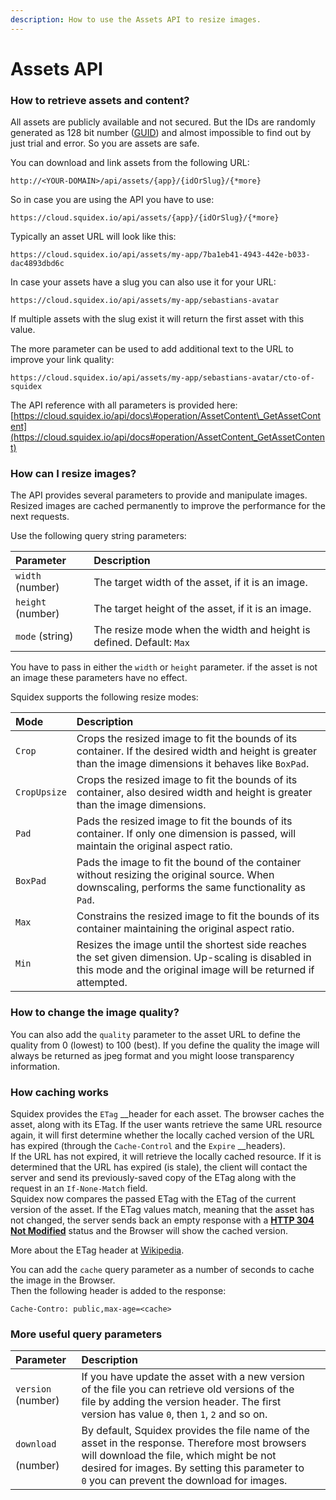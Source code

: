```yaml
---
description: How to use the Assets API to resize images.
---
```


# Assets API

### How to retrieve assets and content?

All assets are publicly available and not secured. But the IDs are randomly generated as 128 bit number \([GUID](https://en.wikipedia.org/wiki/Universally_unique_identifier)\) and almost impossible to find out by just trial and error. So you are assets are safe.

You can download and link assets from the following URL:

```text
http://<YOUR-DOMAIN>/api/assets/{app}/{idOrSlug}/{*more}
```

So in case you are using the API you have to use:

```text
https://cloud.squidex.io/api/assets/{app}/{idOrSlug}/{*more}
```

Typically an asset URL will look like this:

```text
https://cloud.squidex.io/api/assets/my-app/7ba1eb41-4943-442e-b033-dac4893dbd6c
```

In case your assets have a slug you can also use it for your URL:

```text
https://cloud.squidex.io/api/assets/my-app/sebastians-avatar
```

If multiple assets with the slug exist it will return the first asset with this value.

The more parameter can be used to add additional text to the URL to improve your link quality:

```text
https://cloud.squidex.io/api/assets/my-app/sebastians-avatar/cto-of-squidex
```

The API reference with all parameters is provided here: [https://cloud.squidex.io/api/docs\#operation/AssetContent\_GetAssetContent](https://cloud.squidex.io/api/docs#operation/AssetContent_GetAssetContent)

### How can I resize images?

The API provides several parameters to provide and manipulate images. Resized images are cached permanently to improve the performance for the next requests.

Use the following query string parameters:

| Parameter | Description |
| :--- | :--- |
| `width` \(number\) | The target width of the asset, if it is an image.  |
| `height` \(number\) | The target height of the asset, if it is an image. |
| `mode` \(string\) | The resize mode when the width and height is defined. Default: `Max` |

You have to pass in either the `width` or `height` parameter. if the asset is not an image these parameters have no effect.

Squidex supports the following resize modes:

| Mode | Description |
| :--- | :--- |
| `Crop` | Crops the resized image to fit the bounds of its container. If the desired width and height is greater than the image dimensions it behaves like `BoxPad`. |
| `CropUpsize` | Crops the resized image to fit the bounds of its container, also desired width and height is greater than the image dimensions. |
| `Pad` | Pads the resized image to fit the bounds of its container. If only one dimension is passed, will maintain the original aspect ratio. |
| `BoxPad` | Pads the image to fit the bound of the container without resizing the original source. When downscaling, performs the same functionality as `Pad`. |
| `Max` | Constrains the resized image to fit the bounds of its container maintaining the original aspect ratio. |
| `Min` | Resizes the image until the shortest side reaches the set given dimension. Up-scaling is disabled in this mode and the original image will be returned if attempted. |

### How to change the image quality?

You can also add the `quality` parameter to the asset URL to define the quality from 0 \(lowest\) to 100 \(best\). If you define the quality the image will always be returned as jpeg format and you might loose transparency information.

### How caching works

Squidex provides the `ETag` __header for each asset. The browser caches the asset, along with its ETag. If the user wants retrieve the same URL resource again, it will first determine whether the locally cached version of the URL has expired \(through the `Cache-Control` and the `Expire` __headers\).  
If the URL has not expired, it will retrieve the locally cached resource. If it is determined that the URL has expired \(is stale\), the client will contact the server and send its previously-saved copy of the ETag along with the request in an `If-None-Match` field.   
Squidex now compares the passed ETag with the ETag of the current version of the asset. If the ETag values match, meaning that the asset has not changed, the server sends back an empty response with a [**HTTP 304 Not Modified**](https://en.wikipedia.org/wiki/HTTP_304) status and the Browser will show the cached version.

More about the ETag header at [Wikipedia](https://en.wikipedia.org/wiki/HTTP_ETag).

You can add the `cache` query parameter as a number of seconds to cache the image in the Browser.   
Then the following header is added to the response:

```text
Cache-Contro: public,max-age=<cache>
```

### More useful query parameters

<table>
  <thead>
    <tr>
      <th style="text-align:left">Parameter</th>
      <th style="text-align:left">Description</th>
      <th style="text-align:left"></th>
    </tr>
  </thead>
  <tbody>
    <tr>
      <td style="text-align:left"><code>version</code> (number)</td>
      <td style="text-align:left">If you have update the asset with a new version of the file you can retrieve
        old versions of the file by adding the version header. The first version
        has value <code>0</code>, then <code>1</code>, <code>2</code> and so on.</td>
      <td
      style="text-align:left"></td>
    </tr>
    <tr>
      <td style="text-align:left">
        <p><code>download</code>
        </p>
        <p>(number)</p>
      </td>
      <td style="text-align:left">By default, Squidex provides the file name of the asset in the response.
        Therefore most browsers will download the file, which might be not desired
        for images. By setting this parameter to <code>0</code> you can prevent the
        download for images.</td>
      <td style="text-align:left"></td>
    </tr>
  </tbody>
</table>
